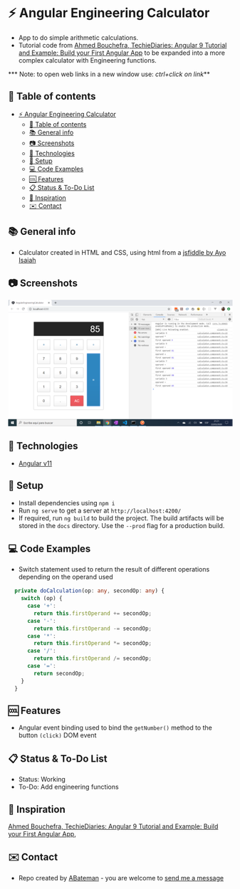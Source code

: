 # :zap: Angular Engineering Calculator

* App to do simple arithmetic calculations.
* Tutorial code from [Ahmed Bouchefra, TechieDiaries: Angular 9 Tutorial and Example: Build your First Angular App](https://www.techiediaries.com/angular/angular-9-tutorial-and-example/) to be expanded into a more complex calculator with Engineering functions.

*** Note: to open web links in a new window use: _ctrl+click on link_**

## :page_facing_up: Table of contents

* [:zap: Angular Engineering Calculator](#zap-angular-engineering-calculator)
  * [:page_facing_up: Table of contents](#page_facing_up-table-of-contents)
  * [:books: General info](#books-general-info)
  * [:camera: Screenshots](#camera-screenshots)
  * [:signal_strength: Technologies](#signal_strength-technologies)
  * [:floppy_disk: Setup](#floppy_disk-setup)
  * [:computer: Code Examples](#computer-code-examples)
  * [:cool: Features](#cool-features)
  * [:clipboard: Status & To-Do List](#clipboard-status--to-do-list)
  * [:clap: Inspiration](#clap-inspiration)
  * [:envelope: Contact](#envelope-contact)

## :books: General info

* Calculator created in HTML and CSS, using html from a [jsfiddle by Ayo Isaiah](http://jsfiddle.net/ayoisaiah/c8b9zsaq/)

## :camera: Screenshots

![Example screenshot](./img/calc.png)

## :signal_strength: Technologies

* [Angular v11](https://angular.io/)

## :floppy_disk: Setup

* Install dependencies using `npm i`
* Run `ng serve` to get a server at `http://localhost:4200/`
* If required, run `ng build` to build the project. The build artifacts will be stored in the `docs` directory. Use the `--prod` flag for a production build.

## :computer: Code Examples

* Switch statement used to return the result of different operations depending on the operand used

```typescript
  private doCalculation(op: any, secondOp: any) {
    switch (op) {
      case '+':
        return this.firstOperand += secondOp;
      case '-':
        return this.firstOperand -= secondOp;
      case '*':
        return this.firstOperand *= secondOp;
      case '/':
        return this.firstOperand /= secondOp;
      case '=':
        return secondOp;
    }
  }
```

## :cool: Features

* Angular event binding used to bind the `getNumber()` method to the button `(click)` DOM event

## :clipboard: Status & To-Do List

* Status: Working
* To-Do: Add engineering functions

## :clap: Inspiration

[Ahmed Bouchefra, TechieDiaries: Angular 9 Tutorial and Example: Build your First Angular App](https://www.techiediaries.com/angular/angular-9-tutorial-and-example/),

## :envelope: Contact

* Repo created by [ABateman](https://www.andrewbateman.org) - you are welcome to [send me a message](https://andrewbateman.org/contact)
